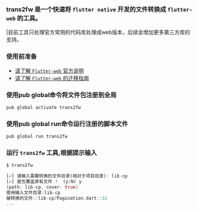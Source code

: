 ### trans2fw 是一个快速将 `flutter native`  开发的文件转换成 `flutter-web` 的工具。

|目前工具只处理官方常用的代码库处理成web版本，后续会增加更多第三方库的支持。

### 使用前准备
- [请了解 `Flutter-web` 官方说明](https://github.com/flutter/flutter_web/blob/master/README.md)
- [请了解 `Flutter-web` 的迁移指南](https://github.com/flutter/flutter_web/blob/master/docs/migration_guide.md)

### 使用pub global命令将文件包注册到全局
```dart
pub global activate trans2fw
```

### 使用pub global run命令运行注册的脚本文件 
```dart
pub global run trans2fw
```

### 运行 `trans2fw` 工具,根据提示输入
```dart
$ trans2fw

[✓] 请输入需要转换的文件目录(相对于项目目录): lib-cp
[✓] 是否覆盖原有文件 ?  (y/N) y
{path: lib-cp, cover: true}
使用输入文件目录:lib-cp
被转换的文件::lib-cp/Pagination.dart::32
...
```
